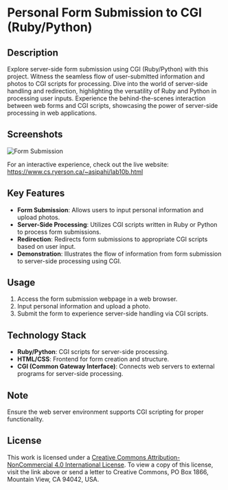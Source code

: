 # Personal Form Submission to CGI (Ruby/Python)


## Description
Explore server-side form submission using CGI (Ruby/Python) with this project. Witness the seamless flow of user-submitted information and photos to CGI scripts for processing. Dive into the world of server-side handling and redirection, highlighting the versatility of Ruby and Python in processing user inputs. Experience the behind-the-scenes interaction between web forms and CGI scripts, showcasing the power of server-side processing in web applications.

## Screenshots
![Form Submission](preview.png)

For an interactive experience, check out the live website: https://www.cs.ryerson.ca/~asipahi/lab10b.html

## Key Features
- **Form Submission**: Allows users to input personal information and upload photos.
- **Server-Side Processing**: Utilizes CGI scripts written in Ruby or Python to process form submissions.
- **Redirection**: Redirects form submissions to appropriate CGI scripts based on user input.
- **Demonstration**: Illustrates the flow of information from form submission to server-side processing using CGI.

## Usage
1. Access the form submission webpage in a web browser.
2. Input personal information and upload a photo.
3. Submit the form to experience server-side handling via CGI scripts.

## Technology Stack
- **Ruby/Python**: CGI scripts for server-side processing.
- **HTML/CSS**: Frontend for form creation and structure.
- **CGI (Common Gateway Interface)**: Connects web servers to external programs for server-side processing.


## Note
Ensure the web server environment supports CGI scripting for proper functionality.

## License
This work is licensed under a [Creative Commons Attribution-NonCommercial 4.0 International License](http://creativecommons.org/licenses/by-nc/4.0/). To view a copy of this license, visit the link above or send a letter to Creative Commons, PO Box 1866, Mountain View, CA 94042, USA.
